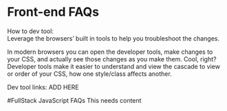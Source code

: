 # Front-end FAQs  

 How to dev tool:  
  Leverage the browsers’ built in tools to help you troubleshoot the changes.   

  In modern browsers you can open the developer tools, make changes to your CSS, and actually  see those changes as you make them. Cool, right?  
  Developer tools make it easier to understand and view the cascade to view or order of  your CSS, how one style/class affects another.

  Dev tool links:  ADD HERE  



#FullStack JavaScript FAQs
This needs content  
